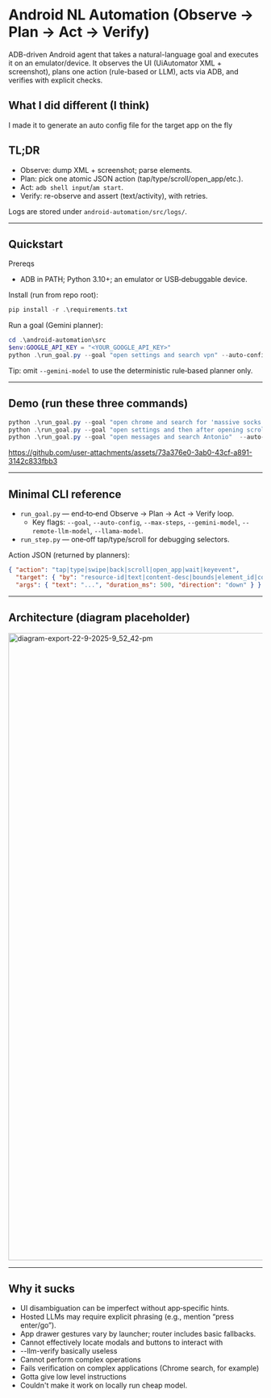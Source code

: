 # Android NL Automation (Observe → Plan → Act → Verify)

ADB-driven Android agent that takes a natural-language goal and executes it on an emulator/device. It observes the UI (UiAutomator XML + screenshot), plans one action (rule-based or LLM), acts via ADB, and verifies with explicit checks.

## What I did different (I think)
I made it to generate an auto config file for the target app on the fly

## TL;DR
- Observe: dump XML + screenshot; parse elements.
- Plan: pick one atomic JSON action (tap/type/scroll/open_app/etc.).
- Act: `adb shell input`/`am start`.
- Verify: re-observe and assert (text/activity), with retries.

Logs are stored under `android-automation/src/logs/`.

---

## Quickstart

Prereqs
- ADB in PATH; Python 3.10+; an emulator or USB‑debuggable device.

Install (run from repo root):

```powershell
pip install -r .\requirements.txt
```

Run a goal (Gemini planner):

```powershell
cd .\android-automation\src
$env:GOOGLE_API_KEY = "<YOUR_GOOGLE_API_KEY>"
python .\run_goal.py --goal "open settings and search vpn" --auto-config --max-steps 20 --gemini-model "gemini-1.5-flash"
```

Tip: omit `--gemini-model` to use the deterministic rule‑based planner only.

---

## Demo (run these three commands)

```powershell
python .\run_goal.py --goal "open chrome and search for 'massive socks' and click on Go/or inupt [return] to make a request" --auto-config --max-steps 20 --gemini-model "gemini-1.5-flash" --gemini-api-key ""
python .\run_goal.py --goal "open settings and then after opening scroll down to find system and tap on it" --auto-config --max-steps 20 --gemini-model "gemini-1.5-flash" --gemini-api-key "" 
python .\run_goal.py --goal "open messages and search Antonio"  --auto-config --max-steps 20 --gemini-model "gemini-1.5-flash" --gemini-api-key
```


https://github.com/user-attachments/assets/73a376e0-3ab0-43cf-a891-3142c833fbb3


---

## Minimal CLI reference

- `run_goal.py` — end‑to‑end Observe → Plan → Act → Verify loop.
  - Key flags: `--goal`, `--auto-config`, `--max-steps`, `--gemini-model`, `--remote-llm-model`, `--llama-model`.
- `run_step.py` — one‑off tap/type/scroll for debugging selectors.

Action JSON (returned by planners):

```json
{ "action": "tap|type|swipe|back|scroll|open_app|wait|keyevent",
  "target": { "by": "resource-id|text|content-desc|bounds|element_id|component", "value": "..." },
  "args": { "text": "...", "duration_ms": 500, "direction": "down" } }
```

---

## Architecture (diagram placeholder)

<img width="2958" height="1242" alt="diagram-export-22-9-2025-9_52_42-pm" src="https://github.com/user-attachments/assets/e60121be-119b-48e0-b322-c82d790dd196" />


---

## Why it sucks
- UI disambiguation can be imperfect without app‑specific hints.
- Hosted LLMs may require explicit phrasing (e.g., mention “press enter/go”).
- App drawer gestures vary by launcher; router includes basic fallbacks.
- Cannot effectively locate modals and buttons to interact with
- --llm-verify basically useless
- Cannot perform complex operations
- Fails verification on complex applications (Chrome search, for example)
- Gotta give low level instructions
- Couldn't make it work on locally run cheap model.

